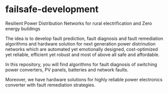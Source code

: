 # failsafe-development
Resilient Power Distribution Networks for rural electrification and Zero energy buildings

The idea is to develop fault prediction, fault diagnosis and fault remediation algorithms and hardware solution 
for next generation power distrinution networks which are automated yet emotionally designed,
cost-optimized yet reliable, efficient yet robust and most of  above all safe and affordable.

In this repository, you will find algorithms for fault diagnosis of switching power converters, PV panels,
batteries and network faults.

Moreover, we have hardware solutions for highly reliable power electronics converter with fault remediation strategies.


